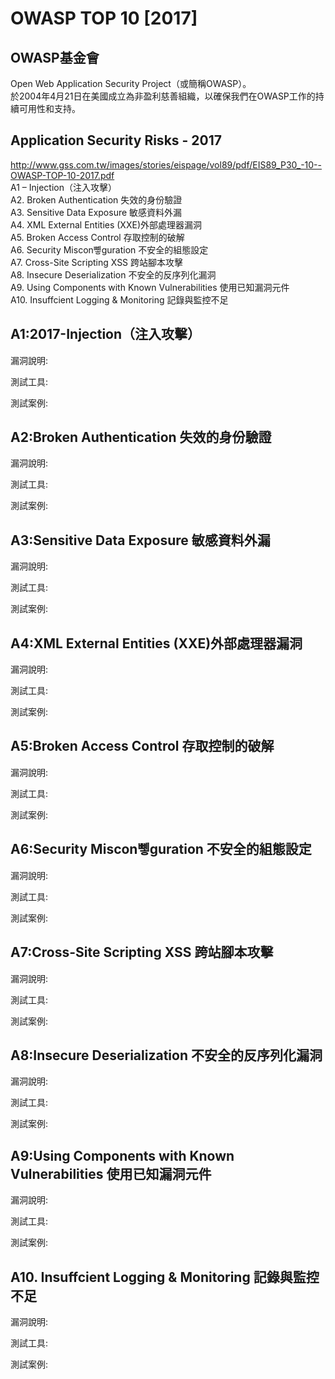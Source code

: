 # OWASP TOP 10 [2017]

## OWASP基金會

Open Web Application Security Project（或簡稱OWASP）。    
於2004年4月21日在美國成立為非盈利慈善組織，以確保我們在OWASP工作的持續可用性和支持。

##  Application Security Risks - 2017
http://www.gss.com.tw/images/stories/eispage/vol89/pdf/EIS89_P30_-10--OWASP-TOP-10-2017.pdf     
A1 – Injection（注入攻擊）  
A2. Broken Authentication 失效的身份驗證    
A3. Sensitive Data Exposure 敏感資料外漏    
A4. XML External Entities (XXE)外部處理器漏洞   
A5. Broken Access Control 存取控制的破解   
A6. Security Miscon뼿guration 不安全的組態設定   
A7. Cross-Site Scripting   XSS   跨站腳本攻擊   
A8. Insecure Deserialization 不安全的反序列化漏洞    
A9. Using Components with Known Vulnerabilities 使用已知漏洞元件    
A10. Insuffcient Logging & Monitoring 記錄與監控不足  

## A1:2017-Injection（注入攻擊）
漏洞說明:

測試工具:

測試案例:

## A2:Broken Authentication 失效的身份驗證
漏洞說明:

測試工具:

測試案例:

## A3:Sensitive Data Exposure 敏感資料外漏
漏洞說明:

測試工具:

測試案例:

##  A4:XML External Entities (XXE)外部處理器漏洞 
漏洞說明:

測試工具:

測試案例:

##  A5:Broken Access Control 存取控制的破解 
漏洞說明:

測試工具:

測試案例:

##  A6:Security Miscon뼿guration 不安全的組態設定
漏洞說明:

測試工具:

測試案例:

##  A7:Cross-Site Scripting   XSS   跨站腳本攻擊 
漏洞說明:

測試工具:

測試案例:

##  A8:Insecure Deserialization 不安全的反序列化漏洞 
漏洞說明:

測試工具:

測試案例:

##  A9:Using Components with Known Vulnerabilities 使用已知漏洞元件 
漏洞說明:

測試工具:

測試案例:


##  A10. Insuffcient Logging & Monitoring 記錄與監控不足 
漏洞說明:

測試工具:

測試案例:
